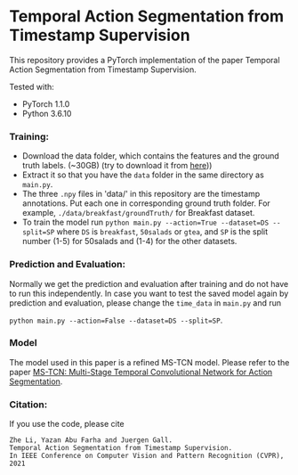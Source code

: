 # Temporal Action Segmentation from Timestamp Supervision

This repository provides a PyTorch implementation of the paper Temporal Action Segmentation from Timestamp Supervision.

Tested with:

- PyTorch 1.1.0
- Python 3.6.10
  
### Training:
* Download the data folder, which contains the features and the ground truth labels. (~30GB) (try to download it from [here](https://zenodo.org/record/3625992#.Xiv9jGhKhPY)))
* Extract it so that you have the `data` folder in the same directory as `main.py`.
* The three `.npy` files in 'data/' in this repository are the timestamp annotations. Put each one in corresponding ground truth folder. For example, `./data/breakfast/groundTruth/` for Breakfast dataset.
* To train the model run `python main.py --action=True --dataset=DS --split=SP` where `DS` is `breakfast`, `50salads` or `gtea`, and `SP` is the split number (1-5) for 50salads and (1-4) for the other datasets.

### Prediction and Evaluation:

Normally we get the prediction and evaluation after training and do not have to run this independently.
In case you want to test the saved model again by prediction and evaluation, please change the `time_data` in `main.py` and run 
  
  `python main.py --action=False --dataset=DS --split=SP`. 

### Model

The model used in this paper is a refined MS-TCN model. Please refer to the paper [MS-TCN: Multi-Stage Temporal Convolutional Network for Action Segmentation](https://github.com/yabufarha/ms-tcn).


### Citation:

If you use the code, please cite

    Zhe Li, Yazan Abu Farha and Juergen Gall.
    Temporal Action Segmentation from Timestamp Supervision.
    In IEEE Conference on Computer Vision and Pattern Recognition (CVPR), 2021
    
